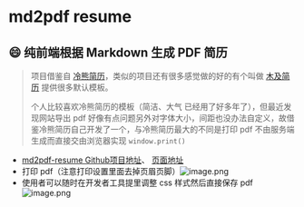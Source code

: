 # md2pdf resume

## 😄 纯前端根据 Markdown 生成 PDF 简历

> 项目借鉴自 [冷熊简历](http://cv.ftqq.com/#)，类似的项目还有很多感觉做的好的有个叫做 [木及简历](https://github.com/hua1995116/react-resume-site) 提供很多默认模板。
> 
> 个人比较喜欢冷熊简历的模板（简洁、大气 已经用了好多年了），但最近发现网站导出 pdf 好像有点问题另外对字体大小，间距也没办法自定义，故借鉴冷熊简历自己开发了一个，与冷熊简历最大的不同是打印 pdf 不由服务端生成而直接交由浏览器实现 `window.print()`


- [md2pdf-resume Github项目地址](https://github.com/hugeorange/md2pdf-resume)、 [页面地址](https://hugeorange.github.io/md2pdf-resume)
- 打印 pdf（注意打印设置里面去掉页眉页脚）![image.png](https://segmentfault.com/img/bVc1rp9)
- 使用者可以随时在开发者工具提里调整 css 样式然后直接保存 pdf ![image.png](https://segmentfault.com/img/bVc1rqa)
